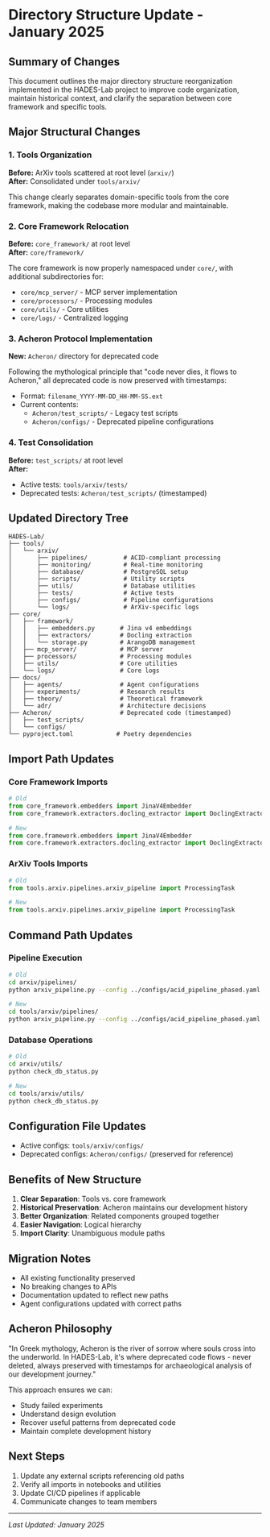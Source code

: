 # Directory Structure Update - January 2025

## Summary of Changes

This document outlines the major directory structure reorganization implemented in the HADES-Lab project to improve code organization, maintain historical context, and clarify the separation between core framework and specific tools.

## Major Structural Changes

### 1. Tools Organization
**Before:** ArXiv tools scattered at root level (`arxiv/`)  
**After:** Consolidated under `tools/arxiv/`

This change clearly separates domain-specific tools from the core framework, making the codebase more modular and maintainable.

### 2. Core Framework Relocation
**Before:** `core_framework/` at root level  
**After:** `core/framework/`

The core framework is now properly namespaced under `core/`, with additional subdirectories for:
- `core/mcp_server/` - MCP server implementation
- `core/processors/` - Processing modules  
- `core/utils/` - Core utilities
- `core/logs/` - Centralized logging

### 3. Acheron Protocol Implementation
**New:** `Acheron/` directory for deprecated code

Following the mythological principle that "code never dies, it flows to Acheron," all deprecated code is now preserved with timestamps:
- Format: `filename_YYYY-MM-DD_HH-MM-SS.ext`
- Current contents:
  - `Acheron/test_scripts/` - Legacy test scripts
  - `Acheron/configs/` - Deprecated pipeline configurations

### 4. Test Consolidation
**Before:** `test_scripts/` at root level  
**After:** 
- Active tests: `tools/arxiv/tests/`
- Deprecated tests: `Acheron/test_scripts/` (timestamped)

## Updated Directory Tree

```
HADES-Lab/
├── tools/
│   └── arxiv/
│       ├── pipelines/          # ACID-compliant processing
│       ├── monitoring/         # Real-time monitoring
│       ├── database/           # PostgreSQL setup
│       ├── scripts/            # Utility scripts
│       ├── utils/              # Database utilities
│       ├── tests/              # Active tests
│       ├── configs/            # Pipeline configurations
│       └── logs/               # ArXiv-specific logs
├── core/
│   ├── framework/
│   │   ├── embedders.py       # Jina v4 embeddings
│   │   ├── extractors/        # Docling extraction
│   │   └── storage.py         # ArangoDB management
│   ├── mcp_server/            # MCP server
│   ├── processors/            # Processing modules
│   ├── utils/                 # Core utilities
│   └── logs/                  # Core logs
├── docs/
│   ├── agents/                # Agent configurations
│   ├── experiments/           # Research results
│   ├── theory/                # Theoretical framework
│   └── adr/                   # Architecture decisions
├── Acheron/                   # Deprecated code (timestamped)
│   ├── test_scripts/
│   └── configs/
└── pyproject.toml            # Poetry dependencies
```

## Import Path Updates

### Core Framework Imports
```python
# Old
from core_framework.embedders import JinaV4Embedder
from core_framework.extractors.docling_extractor import DoclingExtractor

# New
from core.framework.embedders import JinaV4Embedder
from core.framework.extractors.docling_extractor import DoclingExtractor
```

### ArXiv Tools Imports
```python
# Old
from tools.arxiv.pipelines.arxiv_pipeline import ProcessingTask

# New
from tools.arxiv.pipelines.arxiv_pipeline import ProcessingTask
```

## Command Path Updates

### Pipeline Execution
```bash
# Old
cd arxiv/pipelines/
python arxiv_pipeline.py --config ../configs/acid_pipeline_phased.yaml

# New
cd tools/arxiv/pipelines/
python arxiv_pipeline.py --config ../configs/acid_pipeline_phased.yaml
```

### Database Operations
```bash
# Old
cd arxiv/utils/
python check_db_status.py

# New
cd tools/arxiv/utils/
python check_db_status.py
```

## Configuration File Updates

- Active configs: `tools/arxiv/configs/`
- Deprecated configs: `Acheron/configs/` (preserved for reference)

## Benefits of New Structure

1. **Clear Separation**: Tools vs. core framework
2. **Historical Preservation**: Acheron maintains our development history
3. **Better Organization**: Related components grouped together
4. **Easier Navigation**: Logical hierarchy
5. **Import Clarity**: Unambiguous module paths

## Migration Notes

- All existing functionality preserved
- No breaking changes to APIs
- Documentation updated to reflect new paths
- Agent configurations updated with correct paths

## Acheron Philosophy

"In Greek mythology, Acheron is the river of sorrow where souls cross into the underworld. In HADES-Lab, it's where deprecated code flows - never deleted, always preserved with timestamps for archaeological analysis of our development journey."

This approach ensures we can:
- Study failed experiments
- Understand design evolution
- Recover useful patterns from deprecated code
- Maintain complete development history

## Next Steps

1. Update any external scripts referencing old paths
2. Verify all imports in notebooks and utilities
3. Update CI/CD pipelines if applicable
4. Communicate changes to team members

---

*Last Updated: January 2025*